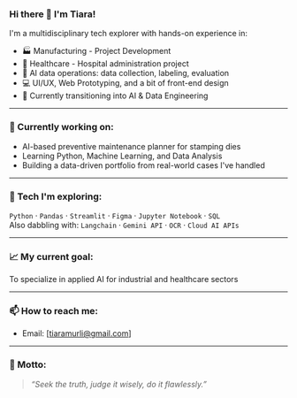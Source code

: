 ### Hi there 👋 I'm Tiara!

I'm a multidisciplinary tech explorer with hands-on experience in:

- 🏭 Manufacturing - Project Development
- 🏥 Healthcare - Hospital administration project
- 🤖 AI data operations: data collection, labeling, evaluation
- 💻 UI/UX, Web Prototyping, and a bit of front-end design
- 🧠 Currently transitioning into AI & Data Engineering

---

### 🔭 Currently working on:
- AI-based preventive maintenance planner for stamping dies  
- Learning Python, Machine Learning, and Data Analysis  
- Building a data-driven portfolio from real-world cases I've handled

---

### 🧰 Tech I'm exploring:
`Python` · `Pandas` · `Streamlit` · `Figma` · `Jupyter Notebook` · `SQL`  
Also dabbling with: `Langchain` · `Gemini API` · `OCR` · `Cloud AI APIs`

---

### 📈 My current goal:
To specialize in applied AI for industrial and healthcare sectors  

---

### 📫 How to reach me:
- Email: [tiaramurli@gmail.com]

---

### 🧠 Motto:
> *“Seek the truth, judge it wisely, do it flawlessly.”* 
